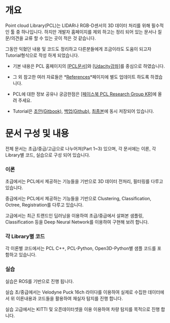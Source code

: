 # 개요 

Point cloud Library(PCL)는 LIDAR나 RGB-D센서의 3D 데이터 처리를 위해 필수적인 툴 중 하나입니다. 하지만 개발자 홈페이지를 제외 하고는 정리 되어 있는 문서나 질문/의견을 교류 할 수 있는 곳이 적은 것 같습니다. 

그동안 익혔던 내용 및 코드도 정리하고 다른분들에게 조금이라도 도움이 되고자 Tutorial형식으로 작성 하게 되었습니다. 

- 기본 내용은 PCL 홈페이지의 [[PCL문서]](http://pointclouds.org/documentation/tutorials/)와 [[Udacity강좌]](https://github.com/udacity/RoboND-Perception-Exercises)를 중심으로 하였습니다. 

- 그 외 참고한 여러 자료들은 *[References](references.md)*페이지에 별도 업데이트 하도록 하겠습니다. 

- PCL에 대한 정보 공유나 궁금한점은 [[페이스북 PCL Research Group KR]](https://www.facebook.com/groups/165198587522918/)에 올려 주세요. 

- Tutorial은 [초안(Gitbook)](https://adioshun.gitbooks.io/pcl-tutorial/content/), [백업(Github)](https://github.com/adioshun/gitBook_Tutorial_PCL), [최종본](https://pcl.gitbook.io/tutorial)에 동시 저장되어 있습니다. 


# 문서 구성 및 내용 

전체 문서는 초급/중급/고급으로 나누어져(Part 1~3) 있으며, 각 문서에는 이론, 각 Library별 코드, 실습으로 구성 되어 있습니다. 


### 이론 

초급에서는 PCL에서 제공하는 기능들을 기반으로 3D 데이터 전처리, 필터링를 다루고 있습니다. 

중급에서는 PCL에서 제공하는 기능들을 기반으로 Clustering, Classification, Octree, Registration를 다루고 있습니다. 

고급에서는 최근 트랜드인 딥러닝을 이용하여 초급/중급에서 살펴본 샘플링, Classification 등을 Deep Neural Network를 이용하여 구현해 보려 합니다. 




### 각 Library별 코드

각 이론별 코드에서는 PCL C++, PCL-Python, Open3D-Python별 샘플 코드를 포함하고 있습니다. 




### 실습 

실습은 ROS를 기반으로 진행 됩니다. 

실습 초/중급에서는 Velodyne Puck 16ch 라이다를 이용하여 실제로 수집한 데이터에서 위 이론내용과 코드들을 활용하여 재실자 탐지를 진행 합니다. 

실습 고급에서는 KITTI 및 오픈데이터셋을 이용 이용하여 차량 탐지를 목적으로 진행 합니다. 





